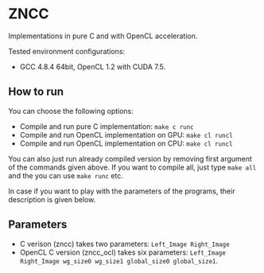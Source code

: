 # ZNCC 
Implementations in pure C and with OpenCL acceleration.

Tested environment configurations:
* GCC 4.8.4 64bit, OpenCL 1.2 with CUDA 7.5.

## How to run
You can choose the following options:

* Compile and run pure C implementation: `make c runc`
* Compile and run OpenCL implementation on GPU: `make cl runcl`
* Compile and run OpenCL implementation on CPU: `make cl runcl`

You can also just run already compiled version by removing first argument of the commands given above. If you want to compile all, just type `make all` and the you can use `make runc` etc.

In case if you want to play with the parameters of the programs, their description is given below.

## Parameters

* C verison (zncc) takes two parameters: `Left_Image Right_Image`
* OpenCL C version (zncc_ocl) takes six parameters: `Left_Image Right_Image wg_size0 wg_size1 global_size0 global_size1`.
